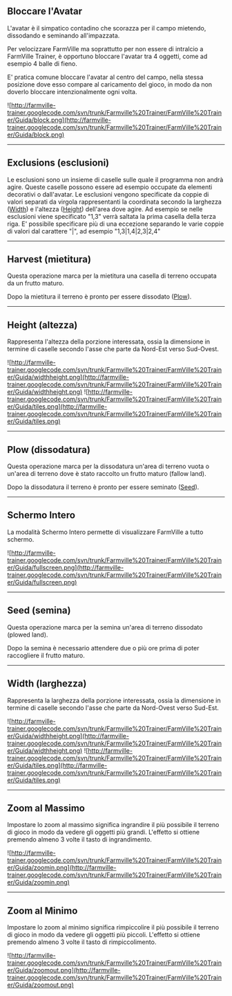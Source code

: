 ## Bloccare l'Avatar ##

L'avatar è il simpatico contadino che scorazza per il campo mietendo, dissodando e seminando all'impazzata.

Per velocizzare FarmVille ma soprattutto per non essere di intralcio a FarmVille Trainer, è opportuno bloccare l'avatar tra 4 oggetti, come ad esempio 4 balle di fieno.

E' pratica comune bloccare l'avatar al centro del campo, nella stessa posizione dove esso compare al caricamento del gioco, in modo da non doverlo bloccare intenzionalmente ogni volta.

![http://farmville-trainer.googlecode.com/svn/trunk/Farmville%20Trainer/FarmVille%20Trainer/Guida/block.png](http://farmville-trainer.googlecode.com/svn/trunk/Farmville%20Trainer/FarmVille%20Trainer/Guida/block.png)


---


## Exclusions (esclusioni) ##

Le esclusioni sono un insieme di caselle sulle quale il programma non andrà agire. Queste caselle possono essere ad esempio occupate da elementi decorativi o dall'avatar. Le esclusioni vengono specificate da coppie di valori separati da virgola rappresentanti la coordinata secondo la larghezza ([Width](Definizioni#Width_(larghezza).md)) e l'altezza ([Height](Definizioni#Height_(altezza).md)) dell'area dove agire. Ad esempio se nelle esclusioni viene specificato "1,3" verrà saltata la prima casella della terza riga. E' possibile specificare più di una eccezione separando le varie coppie di valori dal carattere "|", ad esempio "1,3|1,4|2,3|2,4"


---


## Harvest (mietitura) ##

Questa operazione marca per la mietitura una casella di terreno occupata da un frutto maturo.

Dopo la mietitura il terreno è pronto per essere dissodato ([Plow](Definizioni#Plow_(dissodatura).md)).


---


## Height (altezza) ##

Rappresenta l'altezza della porzione interessata, ossia la dimensione in termine di caselle secondo l'asse che parte da Nord-Est verso Sud-Ovest.

![http://farmville-trainer.googlecode.com/svn/trunk/Farmville%20Trainer/FarmVille%20Trainer/Guida/widthheight.png](http://farmville-trainer.googlecode.com/svn/trunk/Farmville%20Trainer/FarmVille%20Trainer/Guida/widthheight.png) ![http://farmville-trainer.googlecode.com/svn/trunk/Farmville%20Trainer/FarmVille%20Trainer/Guida/tiles.png](http://farmville-trainer.googlecode.com/svn/trunk/Farmville%20Trainer/FarmVille%20Trainer/Guida/tiles.png)


---


## Plow (dissodatura) ##

Questa operazione marca per la dissodatura un'area di terreno vuota o un'area di terreno dove è stato raccolto un frutto maturo (fallow land).

Dopo la dissodatura il terreno è pronto per essere seminato ([Seed](Definizioni#Seed_(semina).md)).


---


## Schermo Intero ##

La modalità Schermo Intero permette di visualizzare FarmVille a tutto schermo.

![http://farmville-trainer.googlecode.com/svn/trunk/Farmville%20Trainer/FarmVille%20Trainer/Guida/fullscreen.png](http://farmville-trainer.googlecode.com/svn/trunk/Farmville%20Trainer/FarmVille%20Trainer/Guida/fullscreen.png)


---


## Seed (semina) ##

Questa operazione marca per la semina un'area di terreno dissodato (plowed land).

Dopo la semina è necessario attendere due o più ore prima di poter raccogliere il frutto maturo.


---


## Width (larghezza) ##

Rappresenta la larghezza della porzione interessata, ossia la dimensione in termine di caselle secondo l'asse che parte da Nord-Ovest verso Sud-Est.

![http://farmville-trainer.googlecode.com/svn/trunk/Farmville%20Trainer/FarmVille%20Trainer/Guida/widthheight.png](http://farmville-trainer.googlecode.com/svn/trunk/Farmville%20Trainer/FarmVille%20Trainer/Guida/widthheight.png) ![http://farmville-trainer.googlecode.com/svn/trunk/Farmville%20Trainer/FarmVille%20Trainer/Guida/tiles.png](http://farmville-trainer.googlecode.com/svn/trunk/Farmville%20Trainer/FarmVille%20Trainer/Guida/tiles.png)


---


## Zoom al Massimo ##

Impostare lo zoom al massimo significa ingrandire il più possibile il terreno di gioco in modo da vedere gli oggetti più grandi. L'effetto si ottiene premendo almeno 3 volte il tasto di ingrandimento.

![http://farmville-trainer.googlecode.com/svn/trunk/Farmville%20Trainer/FarmVille%20Trainer/Guida/zoomin.png](http://farmville-trainer.googlecode.com/svn/trunk/Farmville%20Trainer/FarmVille%20Trainer/Guida/zoomin.png)


---


## Zoom al Minimo ##

Impostare lo zoom al minimo significa rimpiccolire il più possibile il terreno di gioco in modo da vedere gli oggetti più piccoli. L'effetto si ottiene premendo almeno 3 volte il tasto di rimpiccolimento.

![http://farmville-trainer.googlecode.com/svn/trunk/Farmville%20Trainer/FarmVille%20Trainer/Guida/zoomout.png](http://farmville-trainer.googlecode.com/svn/trunk/Farmville%20Trainer/FarmVille%20Trainer/Guida/zoomout.png)